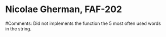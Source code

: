 # Nicolae Gherman, FAF-202 

#Comments: 
Did not implements the function the 5 most often used words in the string.
